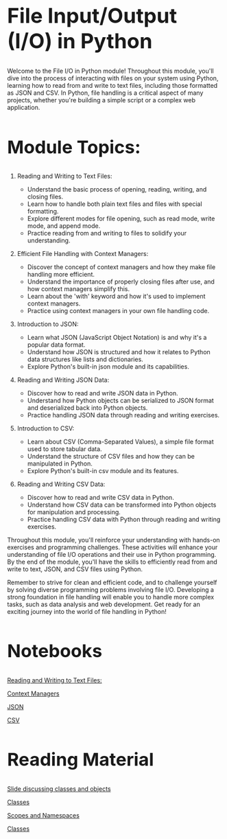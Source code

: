 <style>
p {
  max-width: 992px;
}
pre {
  max-width: 992px;
}
h1 {
  font-size: 3rem;
}
h2 {
  font-size: 2.6rem;
}
h3 {
  font-size: 2.2rem;
}
h4 {
  font-size: 1.8rem;
}
h5 {
  font-size: 1.6rem;
}
</style>  

# File Input/Output (I/O) in Python

Welcome to the File I/O in Python module! Throughout this module, you'll dive into the process of interacting with files on your system using Python, learning how to read from and write to text files, including those formatted as JSON and CSV. In Python, file handling is a critical aspect of many projects, whether you're building a simple script or a complex web application.

## Module Topics:

1. Reading and Writing to Text Files:
   - Understand the basic process of opening, reading, writing, and closing files.
   - Learn how to handle both plain text files and files with special formatting.
   - Explore different modes for file opening, such as read mode, write mode, and append mode.
   - Practice reading from and writing to files to solidify your understanding.

2. Efficient File Handling with Context Managers:
   - Discover the concept of context managers and how they make file handling more efficient.
   - Understand the importance of properly closing files after use, and how context managers simplify this.
   - Learn about the 'with' keyword and how it's used to implement context managers.
   - Practice using context managers in your own file handling code.

3. Introduction to JSON:
   - Learn what JSON (JavaScript Object Notation) is and why it's a popular data format.
   - Understand how JSON is structured and how it relates to Python data structures like lists and dictionaries.
   - Explore Python's built-in json module and its capabilities.

4. Reading and Writing JSON Data:
   - Discover how to read and write JSON data in Python.
   - Understand how Python objects can be serialized to JSON format and deserialized back into Python objects.
   - Practice handling JSON data through reading and writing exercises.

5. Introduction to CSV:
   - Learn about CSV (Comma-Separated Values), a simple file format used to store tabular data.
   - Understand the structure of CSV files and how they can be manipulated in Python.
   - Explore Python's built-in csv module and its features.

6. Reading and Writing CSV Data:
   - Discover how to read and write CSV data in Python.
   - Understand how CSV data can be transformed into Python objects for manipulation and processing.
   - Practice handling CSV data with Python through reading and writing exercises.

Throughout this module, you'll reinforce your understanding with hands-on exercises and programming challenges. These activities will enhance your understanding of file I/O operations and their use in Python programming. By the end of the module, you'll have the skills to efficiently read from and write to text, JSON, and CSV files using Python.

Remember to strive for clean and efficient code, and to challenge yourself by solving diverse programming problems involving file I/O. Developing a strong foundation in file handling will enable you to handle more complex tasks, such as data analysis and web development. Get ready for an exciting journey into the world of file handling in Python!


## Notebooks

[Reading and Writing to Text Files:](./learn/01_reading_and_writing_to_text_files.ipynb)

[Context Managers](./learn/02_context_managers.ipynb)

[JSON](./learn/03_json.ipynb)

[CSV](./learn/04_json.ipynb)


## Reading Material

[Slide discussing classes and objects](https://docs.google.com/presentation/d/1CL1a69P9C7DcliDA691aLY31s_lgNDAUraCU5z7L8Dc/edit?usp=sharing)

[Classes](https://docs.python.org/3/tutorial/classes.html#classes)

[Scopes and Namespaces](https://docs.python.org/3/tutorial/classes.html#python-scopes-and-namespaces)

[Classes](https://docs.python.org/3/tutorial/classes.html#a-first-look-at-classes)
